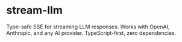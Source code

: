 # stream-llm
Type-safe SSE for streaming LLM responses. Works with OpenAI, Anthropic, and any AI provider. TypeScript-first, zero dependencies.
